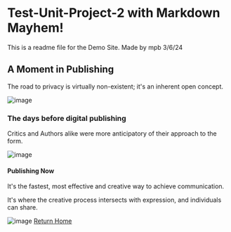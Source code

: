 # Test-Unit-Project-2 with Markdown Mayhem!
This is a readme file for the Demo Site. Made by mpb 3/6/24

  ## A Moment in Publishing

<p> The road to privacy is virtually non-existent; it's an inherent open concept. </p>


 ![image](https://github.com/mlp070/test-Unit-Project-2/assets/162502952/c789ed2b-d9b6-4c67-84a0-b5c8d495f8fc)

   ### The days before digital publishing
 
 <p> Critics and Authors alike were more anticipatory of their approach to the form. </p>

 ![image](https://github.com/mlp070/test-Unit-Project-2/assets/162502952/bad0ac9a-3251-4285-8750-44e7892b659c)

  #### Publishing Now 
  
  <p> It's the fastest, most effective and creative way to achieve communication.
 <p> It's where the creative process intersects with expression, and individuals can share.</p>
 
![image](https://github.com/mlp070/test-Unit-Project-2/assets/162502952/b6837f24-f621-41e6-a11e-b586e2e87919)
[Return Home](https://mlp070.github.io/Updated-Read-Me/)
